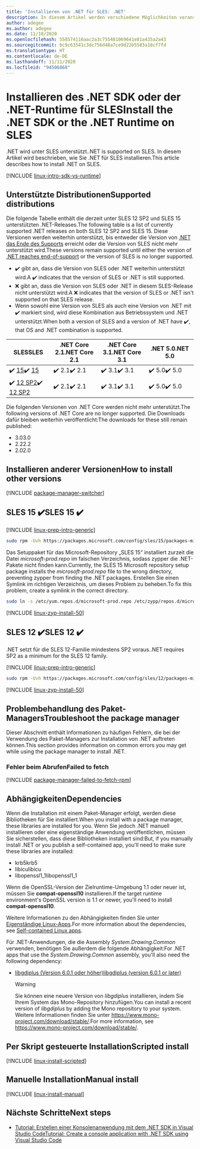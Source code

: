 ```yaml
---
title: 'Installieren von .NET für SLES: .NET'
description: In diesem Artikel werden verschiedene Möglichkeiten veranschaulicht, das .NET SDK und die .NET-Runtime für SLES zu installieren.
author: adegeo
ms.author: adegeo
ms.date: 11/10/2020
ms.openlocfilehash: 558574116aac2a3c755481069641e81a435a2a43
ms.sourcegitcommit: bc9c63541c3dc756d48a7ce9d22b5583a18cf7fd
ms.translationtype: HT
ms.contentlocale: de-DE
ms.lasthandoff: 11/11/2020
ms.locfileid: "94506868"
---
```

# <a name="install-the-net-sdk-or-the-net-runtime-on-sles"></a><span data-ttu-id="3b6f2-103">Installieren des .NET SDK oder der .NET-Runtime für SLES</span><span class="sxs-lookup"><span data-stu-id="3b6f2-103">Install the .NET SDK or the .NET Runtime on SLES</span></span>

<span data-ttu-id="3b6f2-104">.NET wird unter SLES unterstützt.</span><span class="sxs-lookup"><span data-stu-id="3b6f2-104">.NET is supported on SLES.</span></span> <span data-ttu-id="3b6f2-105">In diesem Artikel wird beschrieben, wie Sie .NET für SLES installieren.</span><span class="sxs-lookup"><span data-stu-id="3b6f2-105">This article describes how to install .NET on SLES.</span></span>

[!INCLUDE [linux-intro-sdk-vs-runtime](includes/linux-intro-sdk-vs-runtime.md)]

## <a name="supported-distributions"></a><span data-ttu-id="3b6f2-106">Unterstützte Distributionen</span><span class="sxs-lookup"><span data-stu-id="3b6f2-106">Supported distributions</span></span>

<span data-ttu-id="3b6f2-107">Die folgende Tabelle enthält die derzeit unter SLES 12 SP2 und SLES 15 unterstützten .NET-Releases.</span><span class="sxs-lookup"><span data-stu-id="3b6f2-107">The following table is a list of currently supported .NET releases on both SLES 12 SP2 and SLES 15.</span></span> <span data-ttu-id="3b6f2-108">Diese Versionen werden weiterhin unterstützt, bis entweder die Version von [.NET das Ende des Supports](https://dotnet.microsoft.com/platform/support/policy/dotnet-core) erreicht oder die Version von SLES nicht mehr unterstützt wird.</span><span class="sxs-lookup"><span data-stu-id="3b6f2-108">These versions remain supported until either the version of [.NET reaches end-of-support](https://dotnet.microsoft.com/platform/support/policy/dotnet-core) or the version of SLES is no longer supported.</span></span>

- <span data-ttu-id="3b6f2-109">✔️ gibt an, dass die Version von SLES oder .NET weiterhin unterstützt wird.</span><span class="sxs-lookup"><span data-stu-id="3b6f2-109">A ✔️ indicates that the version of SLES or .NET is still supported.</span></span>
- <span data-ttu-id="3b6f2-110">❌ gibt an, dass die Version von SLES oder .NET in diesem SLES-Release nicht unterstützt wird.</span><span class="sxs-lookup"><span data-stu-id="3b6f2-110">A ❌ indicates that the version of SLES or .NET isn't supported on that SLES release.</span></span>
- <span data-ttu-id="3b6f2-111">Wenn sowohl eine Version von SLES als auch eine Version von .NET mit ✔️ markiert sind, wird diese Kombination aus Betriebssystem und .NET unterstützt.</span><span class="sxs-lookup"><span data-stu-id="3b6f2-111">When both a version of SLES and a version of .NET have ✔️, that OS and .NET combination is supported.</span></span>

| <span data-ttu-id="3b6f2-112">SLES</span><span class="sxs-lookup"><span data-stu-id="3b6f2-112">SLES</span></span>                   | <span data-ttu-id="3b6f2-113">.NET Core 2.1</span><span class="sxs-lookup"><span data-stu-id="3b6f2-113">.NET Core 2.1</span></span> | <span data-ttu-id="3b6f2-114">.NET Core 3.1</span><span class="sxs-lookup"><span data-stu-id="3b6f2-114">.NET Core 3.1</span></span> | <span data-ttu-id="3b6f2-115">.NET 5.0</span><span class="sxs-lookup"><span data-stu-id="3b6f2-115">.NET 5.0</span></span> |
|------------------------|---------------|---------------|----------------|
| <span data-ttu-id="3b6f2-116">✔️ [15](#sles-15-)</span><span class="sxs-lookup"><span data-stu-id="3b6f2-116">✔️ [15](#sles-15-)</span></span>     | <span data-ttu-id="3b6f2-117">✔️ 2.1</span><span class="sxs-lookup"><span data-stu-id="3b6f2-117">✔️ 2.1</span></span>        | <span data-ttu-id="3b6f2-118">✔️ 3.1</span><span class="sxs-lookup"><span data-stu-id="3b6f2-118">✔️ 3.1</span></span>        | <span data-ttu-id="3b6f2-119">✔️ 5.0</span><span class="sxs-lookup"><span data-stu-id="3b6f2-119">✔️ 5.0</span></span> |
| <span data-ttu-id="3b6f2-120">✔️ [12 SP2](#sles-12-)</span><span class="sxs-lookup"><span data-stu-id="3b6f2-120">✔️ [12 SP2](#sles-12-)</span></span> | <span data-ttu-id="3b6f2-121">✔️ 2.1</span><span class="sxs-lookup"><span data-stu-id="3b6f2-121">✔️ 2.1</span></span>        | <span data-ttu-id="3b6f2-122">✔️ 3.1</span><span class="sxs-lookup"><span data-stu-id="3b6f2-122">✔️ 3.1</span></span>        | <span data-ttu-id="3b6f2-123">✔️ 5.0</span><span class="sxs-lookup"><span data-stu-id="3b6f2-123">✔️ 5.0</span></span> |

<span data-ttu-id="3b6f2-124">Die folgenden Versionen von .NET Core werden nicht mehr unterstützt.</span><span class="sxs-lookup"><span data-stu-id="3b6f2-124">The following versions of .NET Core are no longer supported.</span></span> <span data-ttu-id="3b6f2-125">Die Downloads dafür bleiben weiterhin veröffentlicht:</span><span class="sxs-lookup"><span data-stu-id="3b6f2-125">The downloads for these still remain published:</span></span>

- <span data-ttu-id="3b6f2-126">3.0</span><span class="sxs-lookup"><span data-stu-id="3b6f2-126">3.0</span></span>
- <span data-ttu-id="3b6f2-127">2.2</span><span class="sxs-lookup"><span data-stu-id="3b6f2-127">2.2</span></span>
- <span data-ttu-id="3b6f2-128">2.0</span><span class="sxs-lookup"><span data-stu-id="3b6f2-128">2.0</span></span>

## <a name="how-to-install-other-versions"></a><span data-ttu-id="3b6f2-129">Installieren anderer Versionen</span><span class="sxs-lookup"><span data-stu-id="3b6f2-129">How to install other versions</span></span>

[!INCLUDE [package-manager-switcher](./includes/package-manager-heading-hack-pkgname.md)]

## <a name="sles-15-"></a><span data-ttu-id="3b6f2-130">SLES 15 ✔️</span><span class="sxs-lookup"><span data-stu-id="3b6f2-130">SLES 15 ✔️</span></span>

[!INCLUDE [linux-prep-intro-generic](includes/linux-prep-intro-generic.md)]

```bash
sudo rpm -Uvh https://packages.microsoft.com/config/sles/15/packages-microsoft-prod.rpm
```

<span data-ttu-id="3b6f2-131">Das Setuppaket für das Microsoft-Repository „SLES 15“ installiert zurzeit die Datei *microsoft-prod.repo* im falschen Verzeichnis, sodass zypper die .NET-Pakete nicht finden kann.</span><span class="sxs-lookup"><span data-stu-id="3b6f2-131">Currently, the SLES 15 Microsoft repository setup package installs the *microsoft-prod.repo* file to the wrong directory, preventing zypper from finding the .NET packages.</span></span> <span data-ttu-id="3b6f2-132">Erstellen Sie einen Symlink im richtigen Verzeichnis, um dieses Problem zu beheben.</span><span class="sxs-lookup"><span data-stu-id="3b6f2-132">To fix this problem, create a symlink in the correct directory.</span></span>

```bash
sudo ln -s /etc/yum.repos.d/microsoft-prod.repo /etc/zypp/repos.d/microsoft-prod.repo
```

[!INCLUDE [linux-zyp-install-50](includes/linux-install-50-zyp.md)]

## <a name="sles-12-"></a><span data-ttu-id="3b6f2-133">SLES 12 ✔️</span><span class="sxs-lookup"><span data-stu-id="3b6f2-133">SLES 12 ✔️</span></span>

<span data-ttu-id="3b6f2-134">.NET setzt für die SLES 12-Familie mindestens SP2 voraus.</span><span class="sxs-lookup"><span data-stu-id="3b6f2-134">.NET requires SP2 as a minimum for the SLES 12 family.</span></span>

[!INCLUDE [linux-prep-intro-generic](includes/linux-prep-intro-generic.md)]

```bash
sudo rpm -Uvh https://packages.microsoft.com/config/sles/12/packages-microsoft-prod.rpm
```

[!INCLUDE [linux-zyp-install-50](includes/linux-install-50-zyp.md)]

## <a name="troubleshoot-the-package-manager"></a><span data-ttu-id="3b6f2-135">Problembehandlung des Paket-Managers</span><span class="sxs-lookup"><span data-stu-id="3b6f2-135">Troubleshoot the package manager</span></span>

<span data-ttu-id="3b6f2-136">Dieser Abschnitt enthält Informationen zu häufigen Fehlern, die bei der Verwendung des Paket-Managers zur Installation von .NET auftreten können.</span><span class="sxs-lookup"><span data-stu-id="3b6f2-136">This section provides information on common errors you may get while using the package manager to install .NET.</span></span>

### <a name="failed-to-fetch"></a><span data-ttu-id="3b6f2-137">Fehler beim Abrufen</span><span class="sxs-lookup"><span data-stu-id="3b6f2-137">Failed to fetch</span></span>

[!INCLUDE [package-manager-failed-to-fetch-rpm](includes/package-manager-failed-to-fetch-rpm.md)]

## <a name="dependencies"></a><span data-ttu-id="3b6f2-138">Abhängigkeiten</span><span class="sxs-lookup"><span data-stu-id="3b6f2-138">Dependencies</span></span>

<span data-ttu-id="3b6f2-139">Wenn die Installation mit einem Paket-Manager erfolgt, werden diese Bibliotheken für Sie installiert.</span><span class="sxs-lookup"><span data-stu-id="3b6f2-139">When you install with a package manager, these libraries are installed for you.</span></span> <span data-ttu-id="3b6f2-140">Wenn Sie jedoch .NET manuell installieren oder eine eigenständige Anwendung veröffentlichen, müssen Sie sicherstellen, dass diese Bibliotheken installiert sind:</span><span class="sxs-lookup"><span data-stu-id="3b6f2-140">But, if you manually install .NET or you publish a self-contained app, you'll need to make sure these libraries are installed:</span></span>

- <span data-ttu-id="3b6f2-141">krb5</span><span class="sxs-lookup"><span data-stu-id="3b6f2-141">krb5</span></span>
- <span data-ttu-id="3b6f2-142">libicu</span><span class="sxs-lookup"><span data-stu-id="3b6f2-142">libicu</span></span>
- <span data-ttu-id="3b6f2-143">libopenssl1_1</span><span class="sxs-lookup"><span data-stu-id="3b6f2-143">libopenssl1_1</span></span>

<span data-ttu-id="3b6f2-144">Wenn die OpenSSL-Version der Zielruntime-Umgebung 1.1 oder neuer ist, müssen Sie **compat-openssl10** installieren.</span><span class="sxs-lookup"><span data-stu-id="3b6f2-144">If the target runtime environment's OpenSSL version is 1.1 or newer, you'll need to install **compat-openssl10**.</span></span>

<span data-ttu-id="3b6f2-145">Weitere Informationen zu den Abhängigkeiten finden Sie unter [Eigenständige Linux-Apps](https://github.com/dotnet/core/blob/master/Documentation/self-contained-linux-apps.md).</span><span class="sxs-lookup"><span data-stu-id="3b6f2-145">For more information about the dependencies, see [Self-contained Linux apps](https://github.com/dotnet/core/blob/master/Documentation/self-contained-linux-apps.md).</span></span>

<span data-ttu-id="3b6f2-146">Für .NET-Anwendungen, die die Assembly *System.Drawing.Common* verwenden, benötigen Sie außerdem die folgende Abhängigkeit:</span><span class="sxs-lookup"><span data-stu-id="3b6f2-146">For .NET apps that use the *System.Drawing.Common* assembly, you'll also need the following dependency:</span></span>

- [<span data-ttu-id="3b6f2-147">libgdiplus (Version 6.0.1 oder höher)</span><span class="sxs-lookup"><span data-stu-id="3b6f2-147">libgdiplus (version 6.0.1 or later)</span></span>](https://www.mono-project.com/docs/gui/libgdiplus/)

  > [!WARNING]
  > <span data-ttu-id="3b6f2-148">Sie können eine neuere Version von *libgdiplus* installieren, indem Sie Ihrem System das Mono-Repository hinzufügen.</span><span class="sxs-lookup"><span data-stu-id="3b6f2-148">You can install a recent version of *libgdiplus* by adding the Mono repository to your system.</span></span> <span data-ttu-id="3b6f2-149">Weitere Informationen finden Sie unter <https://www.mono-project.com/download/stable/>.</span><span class="sxs-lookup"><span data-stu-id="3b6f2-149">For more information, see <https://www.mono-project.com/download/stable/>.</span></span>

## <a name="scripted-install"></a><span data-ttu-id="3b6f2-150">Per Skript gesteuerte Installation</span><span class="sxs-lookup"><span data-stu-id="3b6f2-150">Scripted install</span></span>

[!INCLUDE [linux-install-scripted](includes/linux-install-scripted.md)]

## <a name="manual-install"></a><span data-ttu-id="3b6f2-151">Manuelle Installation</span><span class="sxs-lookup"><span data-stu-id="3b6f2-151">Manual install</span></span>

[!INCLUDE [linux-install-manual](includes/linux-install-manual.md)]

## <a name="next-steps"></a><span data-ttu-id="3b6f2-152">Nächste Schritte</span><span class="sxs-lookup"><span data-stu-id="3b6f2-152">Next steps</span></span>

- [<span data-ttu-id="3b6f2-153">Tutorial: Erstellen einer Konsolenanwendung mit dem .NET SDK in Visual Studio Code</span><span class="sxs-lookup"><span data-stu-id="3b6f2-153">Tutorial: Create a console application with .NET SDK using Visual Studio Code</span></span>](../tutorials/with-visual-studio-code.md)
